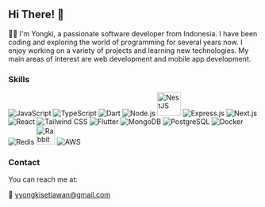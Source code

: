 ## Hi There!  👋

👨‍💻 I'm Yongki, a passionate software developer from Indonesia. I have been coding and exploring the world of programming for several years now. I enjoy working on a variety of projects and learning new technologies. My main areas of interest are web development and mobile app development.
### Skills

<div>
  <img src="https://img.icons8.com/color/48/000000/javascript.png" alt="JavaScript"/>
  <img src="https://img.icons8.com/color/48/000000/typescript.png" alt="TypeScript"/>
  <img src="https://img.icons8.com/color/48/000000/dart.png" alt="Dart"/>
  <img src="https://img.icons8.com/color/48/000000/nodejs.png" alt="Node.js"/>
  <img src="https://nestjs.com/img/logo-small.svg" width="48" height="48" alt="NestJS"/>
  <img src="https://img.icons8.com/color/48/000000/express-js.png" alt="Express.js"/>
  <img src="https://img.icons8.com/color/48/000000/nextjs.png" alt="Next.js"/>
  <img src="https://img.icons8.com/offices/48/react.png" alt="React"/>
  <img src="https://img.icons8.com/color/48/000000/tailwindcss" alt="Tailwind CSS"/>
  <img src="https://img.icons8.com/color/48/000000/flutter.png" alt="Flutter"/>
  <img src="https://img.icons8.com/color/48/000000/mongodb.png" alt="MongoDB"/>
  <img src="https://img.icons8.com/color/48/000000/postgreesql.png" alt="PostgreSQL"/>
  <img src="https://img.icons8.com/color/48/000000/docker.png" alt="Docker"/>
  <img src="https://img.icons8.com/color/48/000000/redis.png" alt="Redis"/>
  <img src="https://cdn.worldvectorlogo.com/logos/rabbitmq.svg" width="38" height="38" alt="RabbitMQ"/>
  <img src="https://img.icons8.com/color/48/000000/amazon-web-services.png" alt="AWS"/>
</div>
  
### Contact

You can reach me at:

📧 yyongkisetiawan@gmail.com
